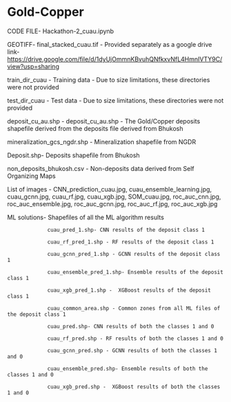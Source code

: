 # Gold-Copper
   
   CODE FILE- Hackathon-2_cuau.ipynb

   GEOTIFF- final_stacked_cuau.tif - Provided separately as a google drive link- https://drive.google.com/file/d/1dyUjOmmnKBvuhQNfkxvNfL4HmnIVTY9C/view?usp=sharing
   
   train_dir_cuau - Training data - Due to  size limitations, these directories were not provided
   
   test_dir_cuau - Test data - Due to  size limitations, these directories were not provided
   
   deposit_cu_au.shp - deposit_cu_au.shp - The Gold/Copper deposits shapefile derived from the deposits file derived from Bhukosh
   
   mineralization_gcs_ngdr.shp - Mineralization shapefile from NGDR
   
   Deposit.shp- Deposits shapefile from Bhukosh

   non_deposits_bhukosh.csv - Non-deposits data derived from Self Organizing Maps

   List of images - CNN_prediction_cuau.jpg, cuau_ensemble_learning.jpg, cuau_gcnn.jpg, cuau_rf.jpg, cuau_xgb.jpg, SOM_cuau.jpg, roc_auc_cnn.jpg, roc_auc_ensemble.jpg, roc_auc_gcnn.jpg, roc_auc_rf.jpg, roc_auc_xgb.jpg
   
   ML solutions- Shapefiles of all the ML algorithm results
   
                 cuau_pred_1.shp- CNN results of the deposit class 1
                 
                 cuau_rf_pred_1.shp - RF results of the deposit class 1
                 
                 cuau_gcnn_pred_1.shp - GCNN results of the deposit class 1
                 
                 cuau_ensemble_pred_1.shp- Ensemble results of the deposit class 1
                 
                 cuau_xgb_pred_1.shp -  XGBoost results of the deposit class 1
                 
                 cuau_common_area.shp - Common zones from all ML files of the deposit class 1
                 
                 cuau_pred.shp- CNN results of both the classes 1 and 0
                 
                 cuau_rf_pred.shp - RF results of both the classes 1 and 0
                 
                 cuau_gcnn_pred.shp - GCNN results of both the classes 1 and 0
                 
                 cuau_ensemble_pred.shp- Ensemble results of both the classes 1 and 0
                 
                 cuau_xgb_pred.shp -  XGBoost results of both the classes 1 and 0
